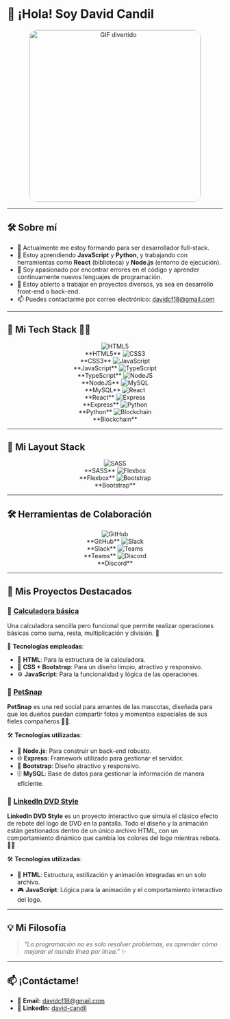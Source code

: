 # 👋 ¡Hola! Soy David Candil

<p align="center">
  <img src="https://media.tenor.com/GfSX-u7VGM4AAAAC/coding.gif" 
       alt="GIF divertido" 
       width="400" 
       style="border: 2px solid #f0f0f0; border-radius: 20px;"/>
</p>

---

## 🛠 Sobre mí

- 🔭 Actualmente me estoy formando para ser desarrollador full-stack.
- 🌱 Estoy aprendiendo **JavaScript** y **Python**, y trabajando con herramientas como **React** (biblioteca) y **Node.js** (entorno de ejecución).
- 👀 Soy apasionado por encontrar errores en el código y aprender continuamente nuevos lenguajes de programación.
- 💼 Estoy abierto a trabajar en proyectos diversos, ya sea en desarrollo front-end o back-end.
- 📫 Puedes contactarme por correo electrónico: [davidcf18@gmail.com](mailto:davidcf18@gmail.com)

---

## 🚀 Mi Tech Stack 👨‍💻

<p align="center">
  <img src="https://img.icons8.com/color/48/000000/html-5.png" alt="HTML5" title="HTML5"/>
  <br/> **HTML5**
  <img src="https://img.icons8.com/color/48/000000/css3.png" alt="CSS3" title="CSS3"/>
  <br/> **CSS3**
  <img src="https://img.icons8.com/color/48/000000/javascript.png" alt="JavaScript" title="JavaScript"/>
  <br/> **JavaScript**
  <img src="https://img.icons8.com/color/48/000000/typescript.png" alt="TypeScript" title="TypeScript"/>
  <br/> **TypeScript**
  <img src="https://img.icons8.com/color/48/000000/nodejs.png" alt="NodeJS" title="NodeJS"/>
  <br/> **NodeJS**
  <img src="https://img.icons8.com/color/48/000000/mysql-logo.png" alt="MySQL" title="MySQL"/>
  <br/> **MySQL**
  <img src="https://img.icons8.com/color/48/000000/react-native.png" alt="React" title="React"/>
  <br/> **React**
  <img src="https://img.icons8.com/ios/50/000000/express-js.png" alt="Express" title="Express"/>
  <br/> **Express**
  <img src="https://img.icons8.com/color/48/000000/python.png" alt="Python" title="Python"/>
  <br/> **Python**
  <img src="https://img.icons8.com/ios/50/000000/blockchain.png" alt="Blockchain" title="Blockchain"/>
  <br/> **Blockchain**
</p>

---

## 🎨 Mi Layout Stack

<p align="center">
  <img src="https://img.icons8.com/ios/50/000000/sass.png" alt="SASS" title="SASS"/>
  <br/> **SASS**
  <img src="https://img.icons8.com/ios/50/000000/flexbox.png" alt="Flexbox" title="Flexbox"/>
  <br/> **Flexbox**
  <img src="https://img.icons8.com/color/48/000000/bootstrap.png" alt="Bootstrap" title="Bootstrap"/>
  <br/> **Bootstrap**
</p>

---

## 🛠 Herramientas de Colaboración

<p align="center">
  <img src="https://img.icons8.com/ios/50/000000/github.png" alt="GitHub" title="GitHub"/>
  <br/> **GitHub**
  <img src="https://img.icons8.com/ios/50/000000/slack.png" alt="Slack" title="Slack"/>
  <br/> **Slack**
  <img src="https://img.icons8.com/ios/50/000000/microsoft-teams.png" alt="Teams" title="Teams"/>
  <br/> **Teams**
  <img src="https://img.icons8.com/ios/50/000000/discord-logo.png" alt="Discord" title="Discord"/>
  <br/> **Discord**
</p>

---

## 🚀 Mis Proyectos Destacados

### 🌟 [Calculadora básica](https://github.com/DCandil/ProyectoCalculadora.git)
Una calculadora sencilla pero funcional que permite realizar operaciones básicas como suma, resta, multiplicación y división. 🧮

🔧 **Tecnologías empleadas**:
- 📄 **HTML**: Para la estructura de la calculadora.
- 🎨 **CSS + Bootstrap**: Para un diseño limpio, atractivo y responsivo.
- ⚙️ **JavaScript**: Para la funcionalidad y lógica de las operaciones.

### 🌟 [PetSnap](https://github.com/DCandil/PetSnap.git)
**PetSnap** es una red social para amantes de las mascotas, diseñada para que los dueños puedan compartir fotos y momentos especiales de sus fieles compañeros 🐶🐱.

🛠️ **Tecnologías utilizadas**:
- 🚀 **Node.js**: Para construir un back-end robusto.
- 🌐 **Express**: Framework utilizado para gestionar el servidor.
- 🎨 **Bootstrap**: Diseño atractivo y responsivo.
- 🗄️ **MySQL**: Base de datos para gestionar la información de manera eficiente.

### 🌟 [LinkedIn DVD Style](https://github.com/DCandil/LinkedInDVDStyle)
**LinkedIn DVD Style** es un proyecto interactivo que simula el clásico efecto de rebote del logo de DVD en la pantalla. Todo el diseño y la animación están gestionados dentro de un único archivo HTML, con un comportamiento dinámico que cambia los colores del logo mientras rebota. 🎥✨

🛠️ **Tecnologías utilizadas**:
- 📄 **HTML**: Estructura, estilización y animación integradas en un solo archivo.
- 🎮 **JavaScript**: Lógica para la animación y el comportamiento interactivo del logo.

---

## 💡 Mi Filosofía
> _"La programación no es solo resolver problemas, es aprender cómo mejorar el mundo línea por línea."_ ✨

---

## 📫 ¡Contáctame!

- 💌 **Email:** [davidcf18@gmail.com](mailto:davidcf18@gmail.com)
- 💼 **LinkedIn:** [david-candil](https://linkedin.com/in/david-candil)

